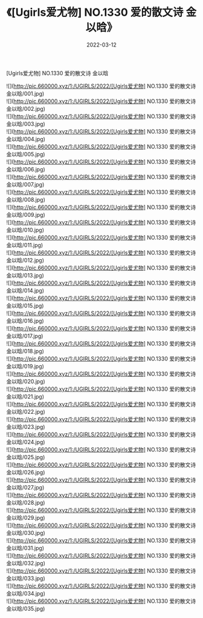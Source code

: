 ﻿---
layout: post
title:  《[Ugirls爱尤物] NO.1330 爱的散文诗 金以晗》
date:   2022-03-12
img: http://pic.660000.xyz/1:/UGIRLS/2022/[Ugirls爱尤物] NO.1330 爱的散文诗 金以晗/000.jpg
categories: [美女, 清纯, 唯美]
---

[Ugirls爱尤物] NO.1330 爱的散文诗 金以晗

 ![](http://pic.660000.xyz/1:/UGIRLS/2022/[Ugirls爱尤物] NO.1330 爱的散文诗 金以晗/001.jpg) <br>![](http://pic.660000.xyz/1:/UGIRLS/2022/[Ugirls爱尤物] NO.1330 爱的散文诗 金以晗/002.jpg) <br>![](http://pic.660000.xyz/1:/UGIRLS/2022/[Ugirls爱尤物] NO.1330 爱的散文诗 金以晗/003.jpg) <br>![](http://pic.660000.xyz/1:/UGIRLS/2022/[Ugirls爱尤物] NO.1330 爱的散文诗 金以晗/004.jpg) <br>![](http://pic.660000.xyz/1:/UGIRLS/2022/[Ugirls爱尤物] NO.1330 爱的散文诗 金以晗/005.jpg) <br>![](http://pic.660000.xyz/1:/UGIRLS/2022/[Ugirls爱尤物] NO.1330 爱的散文诗 金以晗/006.jpg) <br>![](http://pic.660000.xyz/1:/UGIRLS/2022/[Ugirls爱尤物] NO.1330 爱的散文诗 金以晗/007.jpg) <br>![](http://pic.660000.xyz/1:/UGIRLS/2022/[Ugirls爱尤物] NO.1330 爱的散文诗 金以晗/008.jpg) <br>![](http://pic.660000.xyz/1:/UGIRLS/2022/[Ugirls爱尤物] NO.1330 爱的散文诗 金以晗/009.jpg) <br>![](http://pic.660000.xyz/1:/UGIRLS/2022/[Ugirls爱尤物] NO.1330 爱的散文诗 金以晗/010.jpg) <br>![](http://pic.660000.xyz/1:/UGIRLS/2022/[Ugirls爱尤物] NO.1330 爱的散文诗 金以晗/011.jpg) <br>![](http://pic.660000.xyz/1:/UGIRLS/2022/[Ugirls爱尤物] NO.1330 爱的散文诗 金以晗/012.jpg) <br>![](http://pic.660000.xyz/1:/UGIRLS/2022/[Ugirls爱尤物] NO.1330 爱的散文诗 金以晗/013.jpg) <br>![](http://pic.660000.xyz/1:/UGIRLS/2022/[Ugirls爱尤物] NO.1330 爱的散文诗 金以晗/014.jpg) <br>![](http://pic.660000.xyz/1:/UGIRLS/2022/[Ugirls爱尤物] NO.1330 爱的散文诗 金以晗/015.jpg) <br>![](http://pic.660000.xyz/1:/UGIRLS/2022/[Ugirls爱尤物] NO.1330 爱的散文诗 金以晗/016.jpg) <br>![](http://pic.660000.xyz/1:/UGIRLS/2022/[Ugirls爱尤物] NO.1330 爱的散文诗 金以晗/017.jpg) <br>![](http://pic.660000.xyz/1:/UGIRLS/2022/[Ugirls爱尤物] NO.1330 爱的散文诗 金以晗/018.jpg) <br>![](http://pic.660000.xyz/1:/UGIRLS/2022/[Ugirls爱尤物] NO.1330 爱的散文诗 金以晗/019.jpg) <br>![](http://pic.660000.xyz/1:/UGIRLS/2022/[Ugirls爱尤物] NO.1330 爱的散文诗 金以晗/020.jpg) <br>![](http://pic.660000.xyz/1:/UGIRLS/2022/[Ugirls爱尤物] NO.1330 爱的散文诗 金以晗/021.jpg) <br>![](http://pic.660000.xyz/1:/UGIRLS/2022/[Ugirls爱尤物] NO.1330 爱的散文诗 金以晗/022.jpg) <br>![](http://pic.660000.xyz/1:/UGIRLS/2022/[Ugirls爱尤物] NO.1330 爱的散文诗 金以晗/023.jpg) <br>![](http://pic.660000.xyz/1:/UGIRLS/2022/[Ugirls爱尤物] NO.1330 爱的散文诗 金以晗/024.jpg) <br>![](http://pic.660000.xyz/1:/UGIRLS/2022/[Ugirls爱尤物] NO.1330 爱的散文诗 金以晗/025.jpg) <br>![](http://pic.660000.xyz/1:/UGIRLS/2022/[Ugirls爱尤物] NO.1330 爱的散文诗 金以晗/026.jpg) <br>![](http://pic.660000.xyz/1:/UGIRLS/2022/[Ugirls爱尤物] NO.1330 爱的散文诗 金以晗/027.jpg) <br>![](http://pic.660000.xyz/1:/UGIRLS/2022/[Ugirls爱尤物] NO.1330 爱的散文诗 金以晗/028.jpg) <br>![](http://pic.660000.xyz/1:/UGIRLS/2022/[Ugirls爱尤物] NO.1330 爱的散文诗 金以晗/029.jpg) <br>![](http://pic.660000.xyz/1:/UGIRLS/2022/[Ugirls爱尤物] NO.1330 爱的散文诗 金以晗/030.jpg) <br>![](http://pic.660000.xyz/1:/UGIRLS/2022/[Ugirls爱尤物] NO.1330 爱的散文诗 金以晗/031.jpg) <br>![](http://pic.660000.xyz/1:/UGIRLS/2022/[Ugirls爱尤物] NO.1330 爱的散文诗 金以晗/032.jpg) <br>![](http://pic.660000.xyz/1:/UGIRLS/2022/[Ugirls爱尤物] NO.1330 爱的散文诗 金以晗/033.jpg) <br>![](http://pic.660000.xyz/1:/UGIRLS/2022/[Ugirls爱尤物] NO.1330 爱的散文诗 金以晗/034.jpg) <br>![](http://pic.660000.xyz/1:/UGIRLS/2022/[Ugirls爱尤物] NO.1330 爱的散文诗 金以晗/035.jpg) <br>
